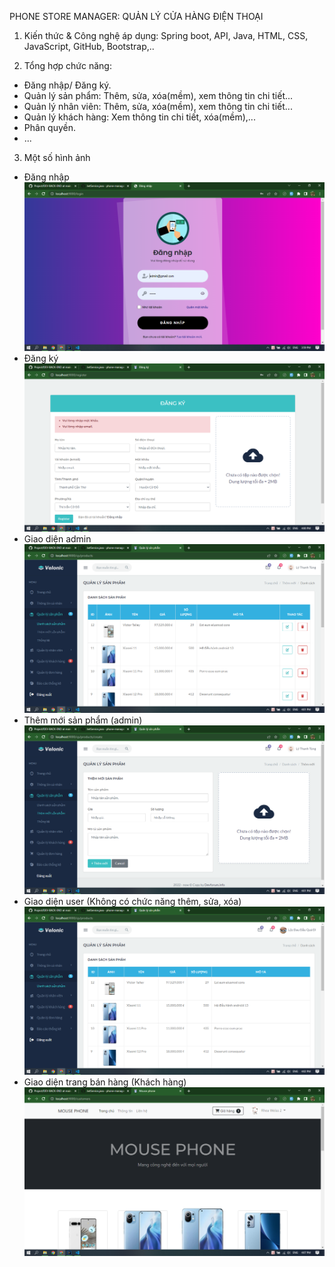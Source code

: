 PHONE STORE MANAGER: QUẢN LÝ CỬA HÀNG ĐIỆN THOẠI

1. Kiến thức & Công nghệ áp dụng: Spring boot, API, Java, HTML, CSS, JavaScript, GitHub, Bootstrap,..

2. Tổng hợp chức năng:
- Đăng nhập/ Đăng ký.
- Quản lý sản phẩm: Thêm, sửa, xóa(mềm), xem thông tin chi tiết...
- Quản lý nhân viên: Thêm, sửa, xóa(mềm),  xem thông tin chi tiết...
- Quản lý khách hàng: Xem thông tin chi tiết, xóa(mềm),...
- Phân quyền.
- ...

3. Một số hình ảnh
- Đăng nhập
![Screenshot](image/login.png)
- Đăng ký
![Screenshot](image/register.png)
- Giao diện admin
![Screenshot](image/admin.png)
- Thêm mới sản phẩm (admin)
![Screenshot](image/create-product.png)
- Giao diện user (Không có chức năng thêm, sửa, xóa)
![Screenshot](image/user.png)
- Giao diện trang bán hàng (Khách hàng)
![Screenshot](image/shop.png)

